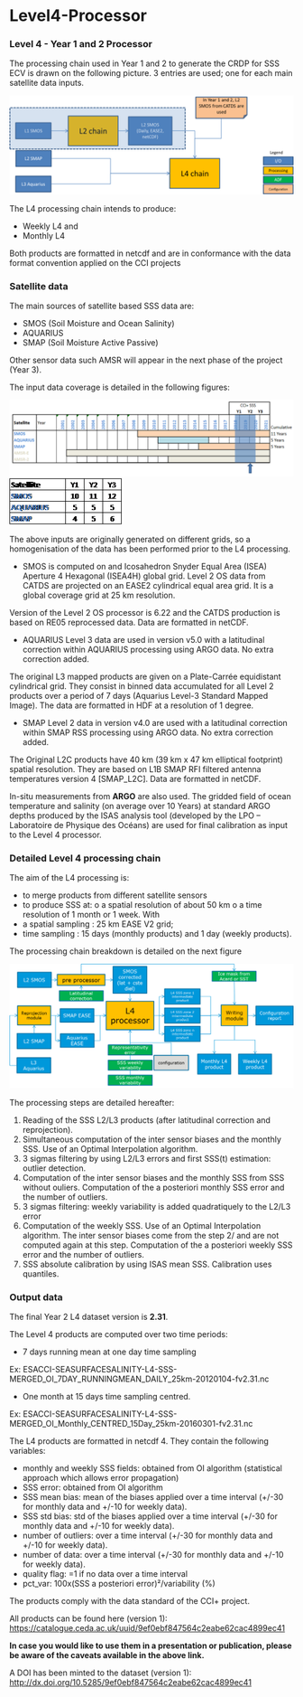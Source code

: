 # Level4-Processor

<h3>Level 4 - Year 1 and 2 Processor</h3>

The processing chain used in Year 1 and 2 to generate the CRDP for SSS ECV is drawn on the following picture. 3 entries are used; one for each main satellite data inputs. 

<img src="https://github.com/CCI-SALINITY/Level4-Processor/blob/master/Year2/CCI%20salinity%20production%20chain.png">

The L4 processing chain intends to produce:
-	Weekly L4 and
-	Monthly L4

Both products are formatted in netcdf and are in conformance with the data format convention applied on the CCI projects 

<h3>Satellite data</h3>

The main sources of satellite based SSS data are:
-	SMOS (Soil Moisture and Ocean Salinity)
-	AQUARIUS
-	SMAP (Soil Moisture Active Passive)

Other sensor data such AMSR will appear in the next phase of the project (Year 3).

The input data coverage is detailed in the following figures:

<img src="https://github.com/CCI-SALINITY/Level4-Processor/blob/master/Year2/CCI%20salinity%20satellite%20data%201.png">

<img src="https://github.com/CCI-SALINITY/Level4-Processor/blob/master/Year2/CCI%20salinity%20satellite%20data%202.png">

The above inputs are originally generated on different grids, so a homogenisation of the data has been performed prior to the L4 processing.

-	SMOS is computed on and Icosahedron Snyder Equal Area (ISEA) Aperture 4 Hexagonal (ISEA4H) global grid. Level 2 OS data from CATDS are projected on an EASE2 cylindrical equal area grid. It is a global coverage grid at 25 km resolution.

Version of the Level 2 OS processor is 6.22 and the CATDS production is based on RE05 reprocessed data. Data are formatted in netCDF.

-	AQUARIUS Level 3 data are used in version v5.0 with a latitudinal correction within AQUARIUS processing using ARGO data. No extra correction added.

The original L3 mapped products are given on a Plate-Carrée equidistant cylindrical grid. They consist in binned data accumulated for all Level 2 products over a period of 7 days (Aquarius Level-3 Standard Mapped Image). The data are formatted in HDF at a resolution of 1 degree.

-	SMAP Level 2 data in version v4.0 are used with a latitudinal correction within SMAP RSS processing using ARGO data. No extra correction added.

The Original L2C products have 40 km (39 km x 47 km elliptical footprint) spatial resolution. They are based on L1B SMAP RFI filtered antenna temperatures version 4 [SMAP_L2C]. Data are formatted in netCDF.

In-situ measurements from <b>ARGO</b> are also used. The gridded field of ocean temperature and salinity (on average over 10 Years) at standard ARGO depths produced by the ISAS analysis tool (developed by the LPO – Laboratoire de Physique des Océans) are used for final calibration as input to the Level 4 processor.

<h3>Detailed Level 4 processing chain </h3>

The aim of the L4 processing is: 
-	to merge products from different satellite sensors
-	to produce SSS at:
o	a spatial resolution of about 50 km
o	a time resolution of 1 month or 1 week.
With 
-	a spatial sampling : 25 km EASE V2 grid; 
-	time sampling : 15 days (monthly products) and 1 day (weekly products).

The processing chain breakdown is detailed on the next figure

<img src="https://github.com/CCI-SALINITY/Level4-Processor/blob/master/Year2/CCI%20salinity%20full%20production%20chain.png">

The processing steps are detailed hereafter:
1.	Reading of the SSS L2/L3 products (after latitudinal correction and reprojection).
2.	 Simultaneous computation of the inter sensor biases and the monthly SSS. Use of an Optimal Interpolation algorithm.
3.	3 sigmas filtering by using L2/L3 errors and first SSS(t) estimation: outlier detection.
4.	Computation of the inter sensor biases and the monthly SSS from SSS without ouliers. Computation of the a posteriori monthly SSS error and the number of outliers. 
5.	3 sigmas filtering: weekly variability is added quadratiquely to the L2/L3 error
6.	Computation of the weekly SSS. Use of an Optimal Interpolation algorithm. The inter sensor biases come from the step 2/ and are not computed again at this step. Computation of the a posteriori weekly SSS error and the number of outliers. 
7.	SSS absolute calibration by using ISAS mean SSS. Calibration uses quantiles.


<h3>Output data</h3>

The final Year 2 L4 dataset version is <b>2.31</b>.

The Level 4 products are computed over two time periods:
-	7 days running mean at one day time sampling

Ex: ESACCI-SEASURFACESALINITY-L4-SSS-MERGED_OI_7DAY_RUNNINGMEAN_DAILY_25km-20120104-fv2.31.nc

-	One month at 15 days time sampling centred.

Ex: ESACCI-SEASURFACESALINITY-L4-SSS-MERGED_OI_Monthly_CENTRED_15Day_25km-20160301-fv2.31.nc

The L4 products are formatted in netcdf 4. They contain the following variables:
-	monthly and weekly SSS fields: obtained from OI algorithm (statistical approach which allows error propagation)
-	SSS error:  obtained from OI algorithm
-	SSS mean bias:  mean of the biases applied over a time interval
(+/-30 for monthly data and +/-10 for weekly data). 
-	SSS std bias:  std of the biases applied over a time interval
(+/-30 for monthly data and +/-10 for weekly data).
-	number of outliers: over a time interval
(+/-30 for monthly data and +/-10 for weekly data).
-	number of data: over a time interval
(+/-30 for monthly data and +/-10 for weekly data).
-	quality flag: =1 if no data over a time interval
-	pct_var:  100x(SSS a posteriori error)²/variability  (%)

The products comply with the data standard of the CCI+ project.

All products can be found here (version 1):  https://catalogue.ceda.ac.uk/uuid/9ef0ebf847564c2eabe62cac4899ec41

<b>In case you would like to use them in a presentation or publication, please be aware of the caveats available in the above link.</b>

A DOI has been minted to the dataset (version 1): http://dx.doi.org/10.5285/9ef0ebf847564c2eabe62cac4899ec41



